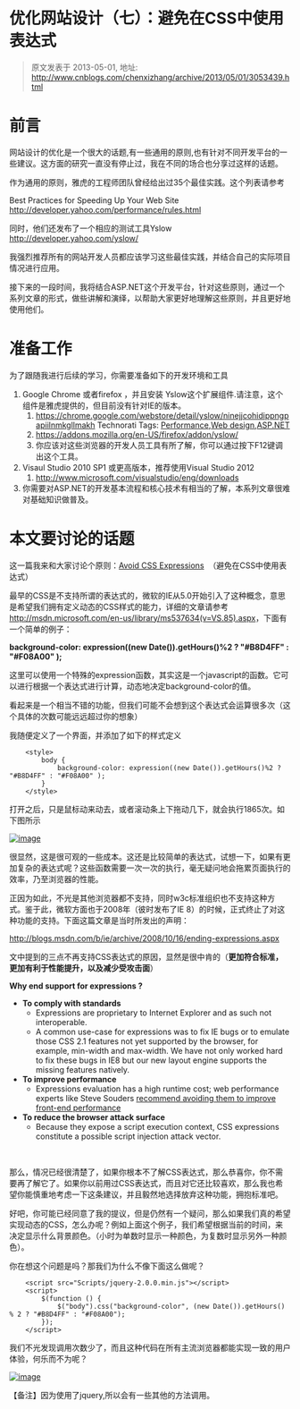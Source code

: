 # 优化网站设计（七）：避免在CSS中使用表达式 
> 原文发表于 2013-05-01, 地址: http://www.cnblogs.com/chenxizhang/archive/2013/05/01/3053439.html 


前言
==


网站设计的优化是一个很大的话题,有一些通用的原则,也有针对不同开发平台的一些建议。这方面的研究一直没有停止过，我在不同的场合也分享过这样的话题。


作为通用的原则，雅虎的工程师团队曾经给出过35个最佳实践。这个列表请参考


Best Practices for Speeding Up Your Web Site  <http://developer.yahoo.com/performance/rules.html>


同时，他们还发布了一个相应的测试工具Yslow <http://developer.yahoo.com/yslow/>


我强烈推荐所有的网站开发人员都应该学习这些最佳实践，并结合自己的实际项目情况进行应用。


接下来的一段时间，我将结合ASP.NET这个开发平台，针对这些原则，通过一个系列文章的形式，做些讲解和演绎，以帮助大家更好地理解这些原则，并且更好地使用他们。


准备工作
====


为了跟随我进行后续的学习，你需要准备如下的开发环境和工具


1. Google Chrome 或者firefox ，并且安装 Yslow这个扩展组件.请注意，这个组件是雅虎提供的，但目前没有针对IE的版本。
	1. <https://chrome.google.com/webstore/detail/yslow/ninejjcohidippngpapiilnmkgllmakh>
	Technorati Tags: [Performance](http://technorati.com/tags/Performance),[Web design](http://technorati.com/tags/Web+design),[ASP.NET](http://technorati.com/tags/ASP.NET)
	2. <https://addons.mozilla.org/en-US/firefox/addon/yslow/>
	3. 你应该对这些浏览器的开发人员工具有所了解，你可以通过按下F12键调出这个工具。
2. Visaul Studio 2010 SP1 或更高版本，推荐使用Visual Studio 2012
	1. <http://www.microsoft.com/visualstudio/eng/downloads>
3. 你需要对ASP.NET的开发基本流程和核心技术有相当的了解，本系列文章很难对基础知识做普及。


本文要讨论的话题
========


这一篇我来和大家讨论个原则：[Avoid CSS Expressions](http://developer.yahoo.com/performance/rules.html#css_expressions)  （避免在CSS中使用表达式）


最早的CSS是不支持所谓的表达式的，微软的IE从5.0开始引入了这种概念，意思是希望我们拥有定义动态的CSS样式的能力，详细的文章请参考<http://msdn.microsoft.com/en-us/library/ms537634(v=VS.85).aspx>，下面有一个简单的例子：


**background-color: expression((new Date()).getHours()%2 ? "#B8D4FF" : "#F08A00" );**


这里可以使用一个特殊的expression函数，其实这是一个javascript的函数。它可以进行根据一个表达式进行计算，动态地决定background-color的值。


看起来是一个相当不错的功能，但我们可能不会想到这个表达式会运算很多次（这个具体的次数可能远远超过你的想象）


我随便定义了一个界面，并添加了如下的样式定义



```
    <style>
        body {
            background-color: expression((new Date()).getHours()%2 ? "#B8D4FF" : "#F08A00" );
        }
    </style>
```

<!--
.csharpcode, .csharpcode pre
{
 font-size: small;
 color: black;
 font-family: consolas, "Courier New", courier, monospace;
 background-color: #ffffff;
 /*white-space: pre;*/
}
.csharpcode pre { margin: 0em; }
.csharpcode .rem { color: #008000; }
.csharpcode .kwrd { color: #0000ff; }
.csharpcode .str { color: #006080; }
.csharpcode .op { color: #0000c0; }
.csharpcode .preproc { color: #cc6633; }
.csharpcode .asp { background-color: #ffff00; }
.csharpcode .html { color: #800000; }
.csharpcode .attr { color: #ff0000; }
.csharpcode .alt 
{
 background-color: #f4f4f4;
 width: 100%;
 margin: 0em;
}
.csharpcode .lnum { color: #606060; }
-->
打开之后，只是鼠标动来动去，或者滚动条上下拖动几下，就会执行1865次。如下图所示


[![image](http://images.cnitblog.com/blog/9072/201305/01182254-08d990f60a5040958301bde0782b5ca1.png "image")](http://images.cnitblog.com/blog/9072/201305/01182253-b653c8cd5d454a0b829aee6603233eb9.png)


很显然，这是很可观的一些成本。这还是比较简单的表达式，试想一下，如果有更加复杂的表达式呢？这些函数需要一次一次的执行，毫无疑问地会拖累页面执行的效率，乃至浏览器的性能。


正因为如此，不光是其他浏览器都不支持，同时w3c标准组织也不支持这种方式。鉴于此，微软方面也于2008年（彼时发布了IE 8）的时候，正式终止了对这种功能的支持。下面这篇文章是当时所发出的声明：


<http://blogs.msdn.com/b/ie/archive/2008/10/16/ending-expressions.aspx>


文中提到的三点不再支持CSS表达式的原因，显然是很中肯的（**更加符合标准，更加有利于性能提升，以及减少受攻击面**）


**Why end support for expressions ?**


* **To comply with standards**
	+ Expressions are proprietary to Internet Explorer and as such not interoperable.
	+ A common use-case for expressions was to fix IE bugs or to emulate those CSS 2.1 features not yet supported by the browser, for example, min-width and max-width. We have not only worked hard to fix these bugs in IE8 but our new layout engine supports the missing features natively.
* **To improve performance**
	+ Expressions evaluation has a high runtime cost; web performance experts like Steve Souders [recommend avoiding them to improve front-end performance](http://developer.yahoo.net/blog/archives/2007/07/high_performanc_6.html)
* **To reduce the browser attack surface**
	+ Because they expose a script execution context, CSS expressions constitute a possible script injection attack vector.


 


那么，情况已经很清楚了，如果你根本不了解CSS表达式，那么恭喜你，你不需要再了解它了。如果你以前用过CSS表达式，而且对它还比较喜欢，那么我也希望你能慎重地考虑一下这条建议，并且毅然地选择放弃这种功能，拥抱标准吧。


好吧，你可能已经同意了我的提议，但是仍然有一个疑问，那么如果我们真的希望实现动态的CSS，怎么办呢？例如上面这个例子，我们希望根据当前的时间，来决定显示什么背景颜色。（小时为单数时显示一种颜色，为复数时显示另外一种颜色）。


你在想这个问题是吗？那我们为什么不像下面这么做呢？



```
    <script src="Scripts/jquery-2.0.0.min.js"></script>
    <script>
        $(function () {
            $("body").css("background-color", (new Date()).getHours() % 2 ? "#B8D4FF" : "#F08A00");
        });
    </script>

```

<!--
.csharpcode, .csharpcode pre
{
 font-size: small;
 color: black;
 font-family: consolas, "Courier New", courier, monospace;
 background-color: #ffffff;
 /*white-space: pre;*/
}
.csharpcode pre { margin: 0em; }
.csharpcode .rem { color: #008000; }
.csharpcode .kwrd { color: #0000ff; }
.csharpcode .str { color: #006080; }
.csharpcode .op { color: #0000c0; }
.csharpcode .preproc { color: #cc6633; }
.csharpcode .asp { background-color: #ffff00; }
.csharpcode .html { color: #800000; }
.csharpcode .attr { color: #ff0000; }
.csharpcode .alt 
{
 background-color: #f4f4f4;
 width: 100%;
 margin: 0em;
}
.csharpcode .lnum { color: #606060; }
-->
我们不光发现调用次数少了，而且这种代码在所有主流浏览器都能实现一致的用户体验，何乐而不为呢？


[![image](http://images.cnitblog.com/blog/9072/201305/01182256-af4938b422cb40668d6f47a51fe3bc5c.png "image")](http://images.cnitblog.com/blog/9072/201305/01182255-12b17870ddea4ee1ba922133c092d200.png)


【备注】因为使用了jquery,所以会有一些其他的方法调用。

